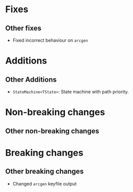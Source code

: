 # Fixes

## Other fixes

- Fixed incorrect behaviour on `arcgen`

# Additions

## Other Additions

- `StateMachine<TState>`: State machine with path priority.

# Non-breaking changes

## Other non-breaking changes

# Breaking changes

## Other breaking changes

- Changed `arcgen` keyfile output